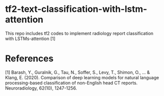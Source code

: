 # tf2-text-classification-with-lstm-attention

This repo includes tf2 codes to implement radiology report classification with LSTMs-attention [1]

# References
[1] Barash, Y., Guralnik, G., Tau, N., Soffer, S., Levy, T., Shimon, O., ... & Klang, E. (2020). Comparison of deep learning models for natural language processing-based classification of non-English head CT reports. Neuroradiology, 62(10), 1247-1256.
